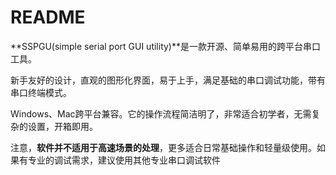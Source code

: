 # README

**SSPGU(simple serial port GUI utility)**是一款开源、简单易用的跨平台串口工具。

新手友好的设计，直观的图形化界面，易于上手，满足基础的串口调试功能，带有串口终端模式。

Windows、Mac跨平台兼容。它的操作流程简洁明了，非常适合初学者，无需复杂的设置，开箱即用。

注意，**软件并不适用于高速场景的处理**，更多适合日常基础操作和轻量级使用。如果有专业的调试需求，建议使用其他专业串口调试软件
